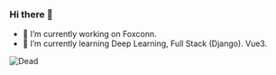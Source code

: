 ### Hi there 👋
- 🔭 I’m currently working on Foxconn.
- 🌱 I’m currently learning Deep Learning, Full Stack (Django). Vue3.
<img src="https://thumbs.dreamstime.com/b/your-future-past-21434917.jpg" alt="Dead">  


<!--
**gostjoke/gostjoke** is a ✨ _special_ ✨ repository because its `README.md` (this file) appears on your GitHub profile.

Here are some ideas to get you started:

- 🔭 I’m currently working on ...
- 🌱 I’m currently learning ...
- 👯 I’m looking to collaborate on ...
- 🤔 I’m looking for help with ...
- 💬 Ask me about ...
- 📫 How to reach me: ...
- 😄 Pronouns: ...
- ⚡ Fun fact: ...
-->
